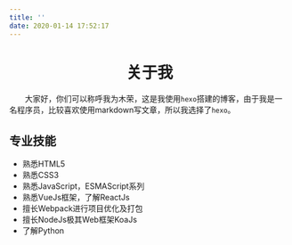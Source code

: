 ```yaml
---
title: ''
date: 2020-01-14 17:52:17
---
```


# <center>关于我</center>

&emsp;&emsp;大家好，你们可以称呼我为木荣，这是我使用`hexo`搭建的博客，由于我是一名程序员，比较喜欢使用markdown写文章，所以我选择了`hexo`。

## 专业技能
- 熟悉HTML5
- 熟悉CSS3
- 熟悉JavaScript，ESMAScript系列
- 熟悉VueJs框架，了解ReactJs
- 擅长Webpack进行项目优化及打包
- 擅长NodeJs极其Web框架KoaJs
- 了解Python